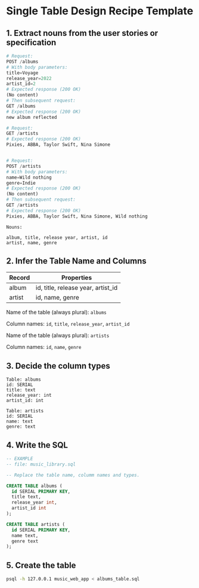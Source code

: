 # Single Table Design Recipe Template

## 1. Extract nouns from the user stories or specification

```python
# Request:
POST /albums
# With body parameters:
title=Voyage
release_year=2022
artist_id=2
# Expected response (200 OK)
(No content)
# Then subsequent request:
GET /albums
# Expected response (200 OK)
new album reflected
```

```python
# Request:
GET /artists
# Expected response (200 OK)
Pixies, ABBA, Taylor Swift, Nina Simone


# Request:
POST /artists
# With body parameters:
name=Wild nothing
genre=Indie
# Expected response (200 OK)
(No content)
# Then subsequent request:
GET /artists
# Expected response (200 OK)
Pixies, ABBA, Taylor Swift, Nina Simone, Wild nothing
```
```
Nouns:

album, title, release year, artist, id
artist, name, genre
```

## 2. Infer the Table Name and Columns

| Record                | Properties                         |
| --------------------- | ---------------------------------- |
| album                 | id, title, release year, artist_id |
| artist                | id, name, genre                    |

Name of the table (always plural): `albums`

Column names: `id`, `title`, `release_year`, `artist_id`

Name of the table (always plural): `artists`

Column names: `id`, `name`, `genre`

## 3. Decide the column types

```
Table: albums
id: SERIAL
title: text
release_year: int
artist_id: int

Table: artists
id: SERIAL
name: text
genre: text
```

## 4. Write the SQL

```sql
-- EXAMPLE
-- file: music_library.sql

-- Replace the table name, columm names and types.

CREATE TABLE albums (
  id SERIAL PRIMARY KEY,
  title text,
  release_year int,
  artist_id int
);

CREATE TABLE artists (
  id SERIAL PRIMARY KEY,
  name text,
  genre text
);
```

## 5. Create the table

```bash
psql -h 127.0.0.1 music_web_app < albums_table.sql
```